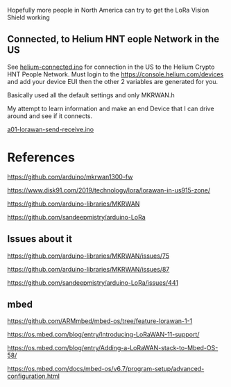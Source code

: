 Hopefully more people in North America can try to get the LoRa Vision Shield working


 ## Connected, to Helium HNT eople Network in the US
 
See [helium-connected.ino](helium-connected.ino) for connection in the US to the Helium Crypto HNT People Network. 
Must login to the https://console.helium.com/devices  and add your device EUI then the other 2 variables are generated for you.

Basically used all the default settings and only MKRWAN.h 



My attempt to learn information and make an end Device that I can drive around and see if it connects.

[a01-lorawan-send-receive.ino](a01-lorawan-send-receive.ino)


# References

https://github.com/arduino/mkrwan1300-fw

https://www.disk91.com/2019/technology/lora/lorawan-in-us915-zone/


https://github.com/arduino-libraries/MKRWAN


https://github.com/sandeepmistry/arduino-LoRa




## Issues about it

https://github.com/arduino-libraries/MKRWAN/issues/75

https://github.com/arduino-libraries/MKRWAN/issues/87


https://github.com/sandeepmistry/arduino-LoRa/issues/441



## mbed



https://github.com/ARMmbed/mbed-os/tree/feature-lorawan-1-1

https://os.mbed.com/blog/entry/Introducing-LoRaWAN-11-support/


https://os.mbed.com/blog/entry/Adding-a-LoRaWAN-stack-to-Mbed-OS-58/

https://os.mbed.com/docs/mbed-os/v6.7/program-setup/advanced-configuration.html


